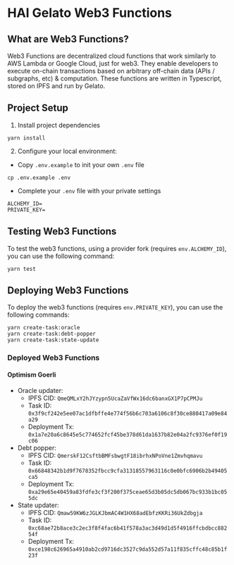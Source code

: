 # HAI Gelato Web3 Functions

## What are Web3 Functions?

Web3 Functions are decentralized cloud functions that work similarly to AWS Lambda or Google Cloud, just for web3. They enable developers to execute on-chain transactions based on arbitrary off-chain data (APIs / subgraphs, etc) & computation. These functions are written in Typescript, stored on IPFS and run by Gelato.

## Project Setup

1. Install project dependencies

```
yarn install
```

2. Configure your local environment:

- Copy `.env.example` to init your own `.env` file

```
cp .env.example .env
```

- Complete your `.env` file with your private settings
```
ALCHEMY_ID=
PRIVATE_KEY=
```

## Testing Web3 Functions
To test the web3 functions, using a provider fork (requires `env.ALCHEMY_ID`), you can use the following command:
```
yarn test
```

## Deploying Web3 Functions
To deploy the web3 functions (requires `env.PRIVATE_KEY`), you can use the following commands:
```
yarn create-task:oracle
yarn create-task:debt-popper
yarn create-task:state-update
```

### Deployed Web3 Functions
#### Optimism Goerli
- Oracle updater: 
  - IPFS CID: `QmeQMLxY2hJYzypn5UcaZaVfWx16dc6banxGX1P7pCPMJu`
  - Task ID: `0x3f9cf242e5ee07ac1dfbffe4e774f56b6c703a6106c8f30ce880417a09e84a29`
  - Deployment Tx: `0x1a7e20a6c8645e5c774652fcf45be378d61da1637b82e04a2fc9376ef0f19c06`
- Debt popper:
  - IPFS CID: `QmerskF12CsftbBMFsbwgtF18ibrhxNPoVne1Zmvhqmavu`
  - Task ID: `0x66848342b1d9f7678352fbcc9cfa31318557963116c0e0bfc6906b2b49405ca5`
  - Deployment Tx: `0xa29e65e40459a83fdfe3cf3f200f375ceae65d3b05dc5db067bc933b1bc055dc`
- State updater:
  - IPFS CID: `Qmaw59KW6zJGLKJbmAC4W1HX68adEbfzKKRi36UkZdbgja`
  - Task ID: `0xc68ae72b8ace3c2ec3f8f4fac6b41f578a3ac3d49d1d5f4916ffcbdbcc88254f`
  - Deployment Tx: `0xce198c626965a4910ab2cd9716dc3527c9da552d57a11f835cffc48c85b1f23f`